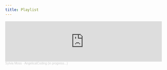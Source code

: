 ```yaml
---
title: Playlist
---
```


<iframe width="100%" height="130" scrolling="no" frameborder="no" allow="autoplay" src="https://w.soundcloud.com/player/?url=https%3A//api.soundcloud.com/tracks/796740046&color=%23ff5500&auto_play=false&hide_related=false&show_comments=true&show_user=true&show_reposts=false&show_teaser=true"></iframe><div style="font-size: 10px; color: #cccccc;line-break: anywhere;word-break: normal;overflow: hidden;white-space: nowrap;text-overflow: ellipsis; font-family: Interstate,Lucida Grande,Lucida Sans Unicode,Lucida Sans,Garuda,Verdana,Tahoma,sans-serif;font-weight: 100;"><a href="https://soundcloud.com/sylviamoss" title="Sylvia Moss" target="_blank" style="color: #cccccc; text-decoration: none;">Sylvia Moss</a> · <a href="https://soundcloud.com/sylviamoss/angelicalcoding" title="AngelicalCoding (in progress...)" target="_blank" style="color: #cccccc; text-decoration: none;">AngelicalCoding (in progress...)</a></div>